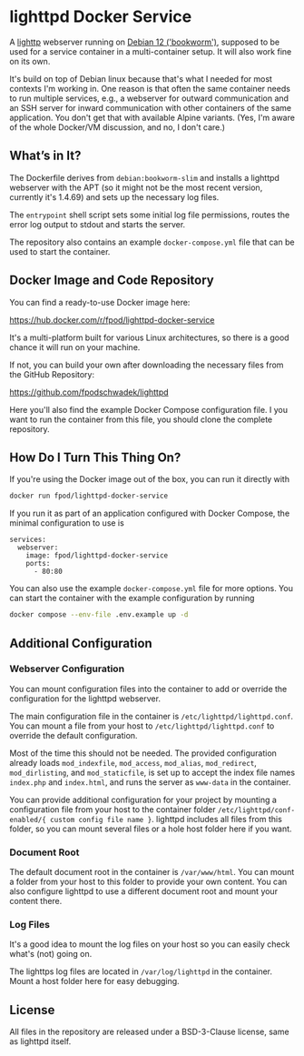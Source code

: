 # lighttpd Docker Service

A [lighttp](https://www.lighttpd.net/) webserver running on [Debian 12 ('bookworm')](https://www.debian.org/releases/stable/), supposed to be used for a service container in a multi-container setup. It will also work fine on its own.

It's build on top of Debian linux because that's what I needed for most
contexts I'm working in. One reason is that often the same container needs to run multiple services, e.g., a webserver for outward communication and an SSH server for inward communication with other containers of the same application. You don't get that with available Alpine variants. (Yes, I'm aware of the whole Docker/VM discussion, and no, I don't care.)

## What’s in It?

The Dockerfile derives from `debian:bookworm-slim` and installs a lighttpd webserver with the APT (so it might not be the most recent version, currently it's 1.4.69) and sets up the necessary log files.

The `entrypoint` shell script sets some initial log file permissions, routes the error log output to stdout and starts the server.

The repository also contains an example `docker-compose.yml` file that can be used to start the container.

## Docker Image and Code Repository

You can find a ready-to-use Docker image here:

https://hub.docker.com/r/fpod/lighttpd-docker-service

It's a multi-platform built for various Linux architectures, so there is a good chance it will run on your machine.

If not, you can build your own after downloading the necessary files from the GitHub Repository:

https://github.com/fpodschwadek/lighttpd

Here you'll also find the example Docker Compose configuration file. I you want to run the container from this file, you should clone the complete repository.

## How Do I Turn This Thing On?

If you're using the Docker image out of the box, you can run it directly with

```bash
docker run fpod/lighttpd-docker-service
```

If you run it as part of an application configured with Docker Compose, the minimal configuration to use is

```
services:
  webserver:
    image: fpod/lighttpd-docker-service
    ports:
      - 80:80
```

You can also use the example `docker-compose.yml` file for more options. You can start the container with the example configuration by running

```bash
docker compose --env-file .env.example up -d
```

## Additional Configuration

### Webserver Configuration

You can mount configuration files into the container to add or override the configuration for the lighttpd webserver.

The main configuration file in the container is `/etc/lighttpd/lighttpd.conf`. You can mount a file from your host to `/etc/lighttpd/lighttpd.conf` to override the default configuration.

Most of the time this should not be needed. The provided configuration already loads `mod_indexfile`, `mod_access`, `mod_alias`, `mod_redirect`, `mod_dirlisting`, and `mod_staticfile`, is set up to accept the index file names `index.php` and `index.html`, and runs the server as `www-data` in the container.

You can provide additional configuration for your project by mounting a configuration file from your host to the container folder `/etc/lighttpd/conf-enabled/{ custom config file name }`. lighttpd includes all files from this folder, so you can mount several files or a hole host folder here if you want.

### Document Root

The default document root in the container is `/var/www/html`. You can mount a folder from your host to this folder to provide your own content. You can also configure lighttpd to use a different document root and mount your content there.

### Log Files

It's a good idea to mount the log files on your host so you can easily check what's (not) going on. 

The lighttps log files are located in `/var/log/lighttpd` in the container. Mount a host folder here for easy debugging.

## License

All files in the repository are released under a BSD-3-Clause license, same as lighttpd itself.
